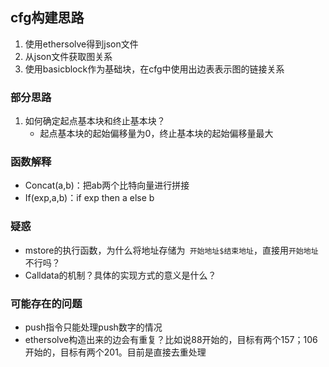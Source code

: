 ## cfg构建思路

1. 使用ethersolve得到json文件
2. 从json文件获取图关系
3. 使用basicblock作为基础块，在cfg中使用出边表表示图的链接关系



### 部分思路

1. 如何确定起点基本块和终止基本块？
   * 起点基本块的起始偏移量为0，终止基本块的起始偏移量最大



### 函数解释

* Concat(a,b)：把ab两个比特向量进行拼接
* If(exp,a,b)：if exp then a else b



### 疑惑

* mstore的执行函数，为什么将地址存储为` 开始地址$结束地址`，直接用`开始地址`不行吗？
* Calldata的机制？具体的实现方式的意义是什么？





### 可能存在的问题

* push指令只能处理push数字的情况
* ethersolve构造出来的边会有重复？比如说88开始的，目标有两个157；106开始的，目标有两个201。目前是直接去重处理
